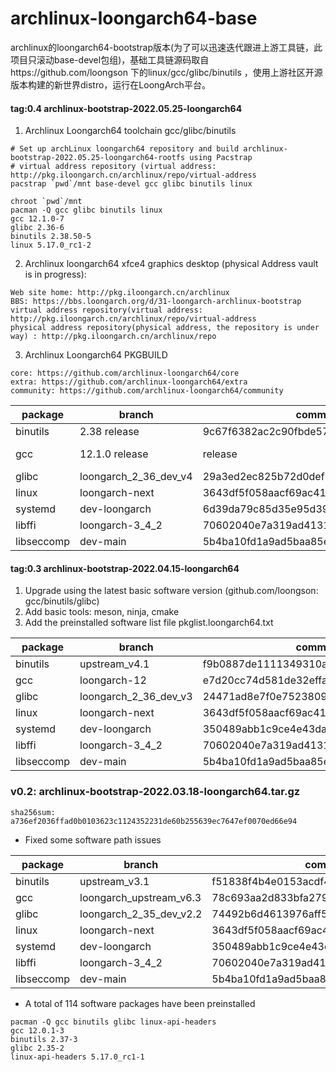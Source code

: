 # archlinux-loongarch64-base
archlinux的loongarch64-bootstrap版本(为了可以迅速迭代跟进上游工具链，此项目只滚动base-devel包组)，基础工具链源码取自https://github.com/loongson 下的linux/gcc/glibc/binutils ，使用上游社区开源版本构建的新世界distro，运行在LoongArch平台。


#### tag:0.4 archlinux-bootstrap-2022.05.25-loongarch64
1. Archlinux Loongarch64 toolchain gcc/glibc/binutils

```
# Set up archLinux loongarch64 repository and build archlinux-bootstrap-2022.05.25-loongarch64-rootfs using Pacstrap
# virtual address repository (virtual address: http://pkg.iloongarch.cn/archlinux/repo/virtual-address
pacstrap `pwd`/mnt base-devel gcc glibc binutils linux

chroot `pwd`/mnt
pacman -Q gcc glibc binutils linux
gcc 12.1.0-7
glibc 2.36-6
binutils 2.38.50-5
linux 5.17.0_rc1-2
```
2. Archlinux loongarch64 xfce4 graphics desktop (physical Address vault is in progress):

```
Web site home: http://pkg.iloongarch.cn/archlinux
BBS: https://bbs.loongarch.org/d/31-loongarch-archlinux-bootstrap
virtual address repository(virtual address: http://pkg.iloongarch.cn/archlinux/repo/virtual-address
physical address repository(physical address, the repository is under way) : http://pkg.iloongarch.cn/archlinux/repo
```

3. Archlinux Loongarch64 PKGBUILD

```
core: https://github.com/archlinux-loongarch64/core
extra: https://github.com/archlinux-loongarch64/extra
community: https://github.com/archlinux-loongarch64/community
```

| package | branch | commit hash | url |
| ---- | ---- | ---- | ---- |
| binutils | 2.38 release | 9c67f6382ac2c90fbde5729feaf7d59ce662147a | https://sourceware.org/git/binutils-gdb.git |
| gcc | 12.1.0 release | release | https://ftp.gnu.org/gnu/gcc/gcc-12.1.0/gcc-12.1.0.tar.xz |
| glibc | loongarch_2_36_dev_v4 | 29a3ed2ec825b72d0def7cb51b3998615abf8c6b | https://github.com/loongson/glibc.git |
| linux | loongarch-next | 3643df5f058aacf69ac4121f6882500e843b7a34 | https://github.com/loongson/linux.git |
| systemd | dev-loongarch | 6d39da79c85d35e95d3993fa6b8873fccda33bd9 | https://github.com/loongarch64/systemd.git |
| libffi | loongarch-3_4_2 | 70602040e7a319ad4131aad422d59a493bc65f18 | https://github.com/loongson/libffi.git |
| libseccomp | dev-main | 5b4ba10fd1a9ad5baa85ebecafd36c401a030788 |https://github.com/loongarch64/libseccomp.git |

#### tag:0.3 archlinux-bootstrap-2022.04.15-loongarch64

1. Upgrade using the latest basic software version (github.com/loongson: gcc/binutils/glibc)
2. Add basic tools: meson, ninja, cmake
3. Add the preinstalled software list file pkglist.loongarch64.txt

| package | branch | commit hash | url |
| ---- | ---- | ---- | ---- |
| binutils | upstream_v4.1 | f9b0887de1111349310acf79326f6b33bb0cc221 | https://github.com/loongson/binutils-gdb.git |
| gcc | loongarch-12 | e7d20cc74d581de32effac595a673f27b7fec826 | https://github.com/loongson/gcc.git |
| glibc | loongarch_2_36_dev_v3 | 24471ad8e7f0e7523809bf789b47f910b3a47315 | https://github.com/loongson/glibc.git |
| linux | loongarch-next | 3643df5f058aacf69ac4121f6882500e843b7a34 | https://github.com/loongson/linux.git |
| systemd | dev-loongarch | 350489abb1c9ce4e43dab54b7af7d1a1bfbfb3b8 | https://github.com/loongarch64/systemd.git |
| libffi | loongarch-3_4_2 | 70602040e7a319ad4131aad422d59a493bc65f18 | https://github.com/loongson/libffi.git |
| libseccomp | dev-main | 5b4ba10fd1a9ad5baa85ebecafd36c401a030788 |https://github.com/loongarch64/libseccomp.git |

### v0.2: archlinux-bootstrap-2022.03.18-loongarch64.tar.gz 

```
sha256sum: a736ef2036ffad0b0103623c1124352231de60b255639ec7647ef0070ed66e94
```

* Fixed some software path issues

| package | branch | commit hash | url |
| ---- | ---- | ---- | ---- |
| binutils | upstream_v3.1 | f51838f4b4e0153acdf4a9849c17675775577cda | https://github.com/loongson/binutils-gdb.git |
| gcc | loongarch_upstream_v6.3 | 78c693aa2d833bfa27907141ba8bf93123b45567 | https://github.com/loongson/gcc.git |
| glibc | loongarch_2_35_dev_v2.2 | 74492b6d4613976aff5a9091a93d6ed4407d70a9 | https://github.com/loongson/glibc.git |
| linux | loongarch-next | 3643df5f058aacf69ac4121f6882500e843b7a34 | https://github.com/loongson/linux.git |
| systemd | dev-loongarch | 350489abb1c9ce4e43dab54b7af7d1a1bfbfb3b8 | https://github.com/loongarch64/systemd.git |
| libffi | loongarch-3_4_2 | 70602040e7a319ad4131aad422d59a493bc65f18 | https://github.com/loongson/libffi.git |
| libseccomp | dev-main | 5b4ba10fd1a9ad5baa85ebecafd36c401a030788 |https://github.com/loongarch64/libseccomp.git |

* A total of 114 software packages have been preinstalled

```
pacman -Q gcc binutils glibc linux-api-headers
gcc 12.0.1-3
binutils 2.37-3
glibc 2.35-2
linux-api-headers 5.17.0_rc1-1
```


